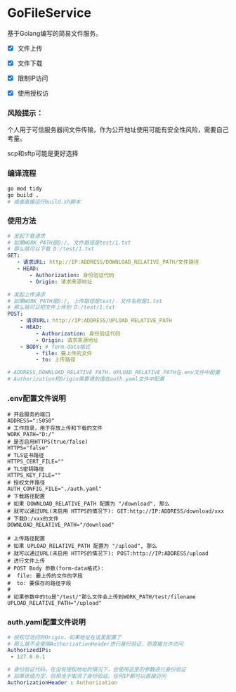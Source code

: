 # GoFileService

基于Golang编写的简易文件服务。

- [x] 文件上传

- [x] 文件下载

- [x] 限制IP访问

- [x] 使用授权访

### 风险提示：

个人用于可信服务器间文件传输，作为公开地址使用可能有安全性风险，需要自己考量。

scp和sftp可能是更好选择

### 编译流程

```sh
go mod tidy
go build .
# 或者直接运行build.sh脚本
```

### 使用方法

```yaml
# 发起下载请求
# 如果WORK_PATH是D:/, 文件路径是test/1.txt
# 那么就可以下载 D:/test/1.txt
GET: 
   - 请求URL: http://IP:ADDRESS/DOWNLOAD_RELATIVE_PATH/文件路径
   - HEAD:
       - Authorization: 身份验证代码
       - Origin: 请求来源地址

# 发起上传请求
# 如果WORK_PATH是D:/, 上传路径是test/，文件名称是1.txt
# 那么就可以把文件上传到 D:/test/1.txt
POST:
    - 请求URL: http://IP:ADDRESS/UPLOAD_RELATIVE_PATH
    - HEAD:
         - Authorization: 身份验证代码
         - Origin: 请求来源地址
    - BODY: # form-data格式
         - file: 要上传的文件
         - to: 上传路径

# ADDRESS,DOWNLOAD_RELATIVE_PATH，UPLOAD_RELATIVE_PATH在.env文件中配置
# Authorization和Origin需要填的值在auth.yaml文件中配置
```
### .env配置文件说明

```dotenv
# 开启服务的端口
ADDRESS=":5050"
# 工作目录，用于存放上传和下载的文件
WORK_PATH="D:/"
# 是否启用HTTPS(true/false)
HTTPS="false"
# TLS证书路径
HTTPS_CERT_FILE=""
# TLS密钥路径
HTTPS_KEY_FILE=""
# 授权文件路径
AUTH_CONFIG_FILE="./auth.yaml"
# 下载路径配置
# 如果 DOWNLOAD_RELATIVE_PATH 配置为 "/download", 那么
# 就可以通过URL(未启用 HTTPS的情况下): GET:http://IP:ADDRESS/download/xxx
# 下载D:/xxx的文件
DOWNLOAD_RELATIVE_PATH="/download"

# 上传路径配置
# 如果 UPLOAD_RELATIVE_PATH 配置为 "/upload", 那么
# 就可以通过URL(未启用 HTTPS的情况下): POST:http://IP:ADDRESS/upload
# 进行文件上传
# POST Body 参数(form-data格式):
#  file: 要上传的文件的字段
#  to: 要保存的路径字段
#
# 如果参数中的to是"/test/"那么文件会上传到WORK_PATH/test/filename
UPLOAD_RELATIVE_PATH="/upload"
```

### auth.yaml配置文件说明

```yaml
# 授权可访问的Origin，如果地址在这里配置了
# 那么就不会使用AuthorizationHeader进行身份验证，而直接允许访问
AuthorizedIPs:
 - 127.0.0.1

# 身份验证代码，在没有授权地址的情况下，会使用这里的参数进行身份验证
# 如果该值为空，则相当于取消了身份验证。任何IP都可以直接访问
AuthorizationHeader : Authorization
```

